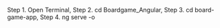 Step 1. Open Terminal, 
Step 2. cd Boardgame_Angular, 
Step 3. cd board-game-app, 
Step 4. ng serve -o
